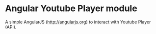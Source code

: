 Angular Youtube Player module
=============================

A simple AngularJS (http://angularjs.org) to interact with Youtube Player (API).
